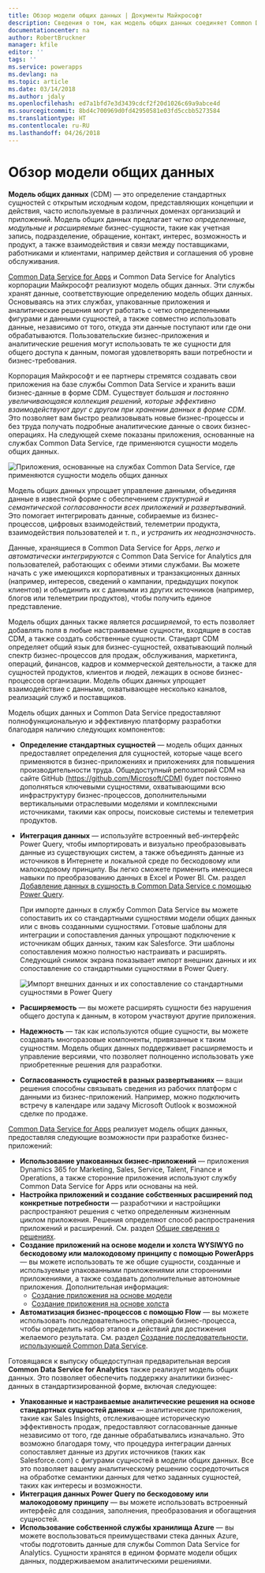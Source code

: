 ```yaml
---
title: Обзор модели общих данных | Документы Майкрософт
description: Сведения о том, как модель общих данных соединяет Common Data Service for Apps с Common Data Service for Analytics.
documentationcenter: na
author: RobertBruckner
manager: kfile
editor: ''
tags: ''
ms.service: powerapps
ms.devlang: na
ms.topic: article
ms.date: 03/14/2018
ms.author: jdaly
ms.openlocfilehash: ed7a1bfd7e3d3439cdcf2f20d1026c69a9abce4d
ms.sourcegitcommit: 8bd4c700969d0fd42950581e03fd5ccbb5273584
ms.translationtype: HT
ms.contentlocale: ru-RU
ms.lasthandoff: 04/26/2018
---
```

# <a name="common-data-model-overview"></a>Обзор модели общих данных

**Модель общих данных** (CDM) — это определение стандартных сущностей с открытым исходным кодом, представляющих концепции и действия, часто используемые в различных доменах организаций и приложений. Модель общих данных предлагает *четко определенные, модульные и расширяемые* бизнес-сущности, такие как учетная запись, подразделение, обращение, контакт, интерес, возможность и продукт, а также взаимодействия и связи между поставщиками, работниками и клиентами, например действия и соглашения об уровне обслуживания. 

[Common Data Service for Apps](../maker/common-data-service/data-platform-intro.md) и Common Data Service for Analytics <!-- TODO add link when available  --> корпорации Майкрософт реализуют модель общих данных. Эти службы хранят данные, соответствующие определению модель общих данных. Основываясь на этих службах, упакованные приложения и аналитические решения могут работать с четко определенными фигурами и данными сущностей, а также совместно использовать данные, независимо от того, откуда эти данные поступают или где они обрабатываются. Пользовательские бизнес-приложения и аналитические решения могут использовать те же сущности для общего доступа к данным, помогая удовлетворять ваши потребности и бизнес-требования. 

Корпорация Майкрософт и ее партнеры стремятся создавать свои приложения на базе службы Common Data Service и хранить ваши бизнес-данные в форме CDM. Существует *большая и постоянно увеличивающаяся коллекция решений, которые эффективно взаимодействуют друг с другом при хранении данных в форме CDM*. Это позволяет вам быстро реализовывать новые бизнес-процессы и без труда получать подробные аналитические данные о своих бизнес-операциях. На следующей схеме показаны приложения, основанные на службах Common Data Service, где применяются сущности модель общих данных.

![Приложения, основанные на службах Common Data Service, где применяются сущности модель общих данных](media/cdm-overview.png)

Модель общих данных упрощает управление данными, объединяя данные в известной форме с обеспечением *структурной и семантической согласованности всех приложений и развертываний*. Это помогает интегрировать данные, собираемые из бизнес-процессов, цифровых взаимодействий, телеметрии продукта, взаимодействия пользователей и т. п., и *устранить их неоднозначность*. 

Данные, хранящиеся в Common Data Service for Apps, *легко и автоматически интегрируются* с Common Data Service for Analytics для пользователей, работающих с обеими этими службами. Вы можете начать с уже имеющихся корпоративных и транзакционных данных (например, интересов, сведений о кампании, предыдущих покупок клиентов) и объединить их с данными из других источников (например, блогов или телеметрии продуктов), чтобы получить единое представление.

Модель общих данных также является *расширяемой*, то есть позволяет добавлять поля в любые настраиваемые сущности, входящие в состав CDM, а также создать собственные сущности. Стандарт CDM определяет общий язык для бизнес-сущностей, охватывающий полный спектр бизнес-процессов для продаж, обслуживания, маркетинга, операций, финансов, кадров и коммерческой деятельности, а также для сущностей продуктов, клиентов и людей, лежащих в основе бизнес-процессов организации. Модель общих данных упрощает взаимодействие с данными, охватывающее несколько каналов, реализаций служб и поставщиков.

Модель общих данных и Common Data Service предоставляют полнофункциональную и эффективную платформу разработки благодаря наличию следующих компонентов:

- **Определение стандартных сущностей** — модель общих данных предоставляет определения для сущностей, которые чаще всего применяются в бизнес-приложениях и приложениях для повышения производительности труда. Общедоступный репозиторий CDM на сайте GitHub [(https://github.com/Microsoft/CDM)](https://github.com/Microsoft/CDM) будет постоянно дополняться ключевыми сущностями, охватывающими всю инфраструктуру бизнес-процессов, дополнительными вертикальными отраслевыми моделями и комплексными источниками, такими как опросы, поисковые системы и телеметрия продуктов.
- **Интеграция данных** — используйте встроенный веб-интерфейс Power Query, чтобы импортировать и визуально преобразовывать данные из существующих систем, а также объединять данные из источников в Интернете и локальной среде по бескодовому или малокодовому принципу. Вы легко сможете применить имеющиеся навыки по преобразованию данных в Excel и Power BI. См. раздел [Добавление данных в сущность в Common Data Service с помощью Power Query](../maker/common-data-service/data-platform-cds-newentity-pq.md).
    
    При импорте данных в службу Common Data Service вы можете сопоставить их со стандартными сущностями модели общих данных или с вновь созданными сущностями. Готовые шаблоны для интеграции и сопоставления данных упрощают подключение к источникам общих данных, таким как Salesforce. Эти шаблоны сопоставления можно полностью настраивать и расширять. Следующий снимок экрана показывает импорт внешних данных и их сопоставление со стандартными сущностями в Power Query. 
    
    ![Импорт внешних данных и их сопоставление со стандартными сущностями в Power Query ](media/cdm-mapping-entities.png)<br />

- **Расширяемость** — вы можете расширять сущности без нарушения общего доступа к данным, в котором участвуют другие приложения.
- **Надежность** — так как используются общие сущности, вы можете создавать многоразовые компоненты, привязанные к таким сущностям. Модель общих данных поддерживает расширяемость и управление версиями, что позволяет полноценно использовать уже приобретенные решения для разработки.
- **Согласованность сущностей в разных развертываниях** — ваши решения способны связывать сведения из рабочих платформ с данными из бизнес-приложений. Например, можно подключить встречу в календаре или задачу Microsoft Outlook к возможной сделке по продаже. 

[Common Data Service for Apps](../maker/common-data-service/data-platform-intro.md) реализует модель общих данных, предоставляя следующие возможности при разработке бизнес-приложений:

- **Использование упакованных бизнес-приложений** — приложения Dynamics 365 for Marketing, Sales, Service, Talent, Finance и Operations, а также сторонние приложения используют службу Common Data Service for Apps или основаны на ней.
- **Настройка приложений и создание собственных расширений под конкретные потребности** — разработчики и настройщики распространяют решения с четко определенным жизненным циклом приложения. Решения определяют способ распространения приложений и расширений. См. раздел [Общие сведения о решениях](../developer/common-data-service/introduction-solutions.md).
- **Создание приложений на основе модели и холста WYSIWYG по бескодовому или малокодовому принципу с помощью PowerApps** — вы можете использовать те же общие сущности, созданные и используемые упакованными приложениями или сторонними приложениями, а также создавать дополнительные автономные приложения. Дополнительная информация: 
    - [Создание приложения на основе модели](../maker/model-driven-apps/model-driven-app-overview.md)
    - [Создание приложения на основе холста](../maker/canvas-apps/getting-started.md) 
- **Автоматизация бизнес-процессов с помощью Flow** — вы можете использовать последовательность операций бизнес-процесса, чтобы определить набор этапов и действий для достижения желаемого результата. См. раздел [Создание последовательности, использующей Common Data Service](/flow/common-data-model-intro).
 
Готовящаяся к выпуску общедоступная предварительная версия **Common Data Service for Analytics** <!-- TODO add link when available  --> также реализует модель общих данных. Это позволяет обеспечить поддержку аналитики бизнес-данных в стандартизированной форме, включая следующее:

- **Упакованные и настраиваемые аналитические решения на основе стандартных сущностей данных** — аналитические приложения, такие как Sales Insights, отслеживающее историческую эффективность продаж, предоставляют согласованные данные независимо от того, где данные обрабатывались изначально. Это возможно благодаря тому, что процедура интеграции данных сопоставляет данные из других источников (таких как Salesforce.com) с фигурами сущностей в модели общих данных. Все это позволяет вашему аналитическому решению сосредоточиться на обработке семантики данных для четко заданных сущностей, таких как интересы и возможности.
- **Интеграция данных Power Query по бескодовому или малокодовому принципу** — вы можете использовать встроенный интерфейс для создания, заполнения, преобразования и обогащения сущностей. 
- **Использование собственной службы хранилища Azure** — вы можете воспользоваться преимуществами стека данных Azure, чтобы подготовить данные для службы Common Data Service for Analytics. Сущности хранятся в едином формате модели общих данных, поддерживаемом аналитическими решениями.

